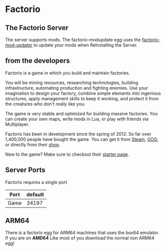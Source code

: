 # Factorio

## The Factorio Server

The server supports mods.
The factorio-modupdate egg uses the [factorio-mod-updater](https://github.com/pdemonaco/factorio-mod-updater) to update your mods when ReInstalling the Server.

## from the developers

Factorio is a game in which you build and maintain factories.

You will be mining resources, researching technologies, building infrastructure, automating production and fighting enemies. Use your imagination to design your factory, combine simple elements into ingenious structures, apply management skills to keep it working, and protect it from the creatures who don't really like you.

The game is very stable and optimized for building massive factories. You can create your own maps, write mods in Lua, or play with friends via Multiplayer.

Factorio has been in development since the spring of 2012. So far over 1,400,000 people have bought the game. You can get it from [Steam](https://store.steampowered.com/app/427520/), [GOG](https://www.gog.com/game/factorio), or directly from their [shop](https://factorio.com/buy).

New to the game? Make sure to checkout their [starter page](https://factorio.com/starter-page).

## Server Ports

Factorio requires a single port

| Port    | default |
|---------|---------|
| Game    | 34197   |

## ARM64
There is a factorio egg for ARM64 machines that uses the box64 emulator.
If you are on **AMD64** Like most of you download the normal non ARM64 egg!